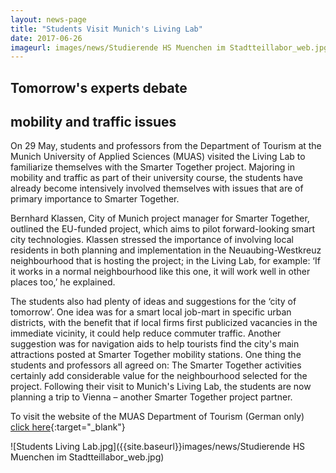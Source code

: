 ```yaml
---
layout: news-page
title: "Students Visit Munich's Living Lab"
date: 2017-06-26
imageurl: images/news/Studierende HS Muenchen im Stadtteillabor_web.jpg
---
```


<div class="multiline">
<h2><span class="ornament-news">Tomorrow's experts debate </span></h2>
<h2><span class="ornament-news">mobility and traffic issues</span></h2>
</div>

On 29 May, students and professors from the Department of Tourism at the Munich University of Applied Sciences (MUAS) visited the Living Lab to familiarize themselves with the Smarter Together project. Majoring in mobility and traffic as part of their university course, the students have already become intensively involved themselves with issues that are of primary importance to Smarter Together.

Bernhard Klassen, City of Munich project manager for Smarter Together, outlined the EU-funded project, which aims to pilot forward-looking smart city technologies. Klassen stressed the importance of involving local residents in both planning and implementation in the Neuaubing-Westkreuz neighbourhood that is hosting the project; in the Living Lab, for example: ‘If it works in a normal neighbourhood like this one, it will work well in other places too,’ he explained.

The students also had plenty of ideas and suggestions for the ‘city of tomorrow’. One idea was for a smart local job-mart in specific urban districts, with the benefit that if local firms first publicized vacancies in the immediate vicinity, it could help reduce commuter traffic. Another suggestion was for navigation aids to help tourists find the city's main attractions posted at Smarter Together mobility stations. One thing the students and professors all agreed on: The Smarter Together activities certainly add considerable value for the neighbourhood selected for the project. Following their visit to Munich's Living Lab, the students are now planning a trip to Vienna – another Smarter Together project partner.

To visit the website of the MUAS Department of Tourism (German only) [click here](http://www.tourismus.hm.edu/aktuelles/news/newsdetail_76672.de.html){:target="_blank"}

![Students Living Lab.jpg]({{site.baseurl}}images/news/Studierende HS Muenchen im Stadtteillabor_web.jpg)
